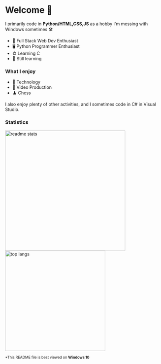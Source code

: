 # Welcome 👋

I primarily code in **Python/HTML,CSS,JS** as a hobby I'm messing with Windows sometimes 🛠

* 🔧 Full Stack Web Dev Enthusiast
* 🖥️ Python Programmer Enthusiast
* ©️  Learning C
* 🌱 Still learning
  
### What I enjoy
* 💾 Technology
* 🎥 Video Production
* ♟️ Chess

I also enjoy plenty of other activities, and I sometimes code in C# in Visual Studio.

### Statistics
 <img width=390 src="https://github-readme-stats-salesp07.vercel.app/api?username=Pixelcraftch&count_private=true&show_icons=true&theme=react&rank_icon=github&border_radius=10" alt="readme stats" />
  <br/>
<img width=325 align="center" src="https://github-readme-stats-salesp07.vercel.app/api/top-langs/?username=Pixelcraftch&hide=HTML&langs_count=8&layout=compact&theme=react&border_radius=10&size_weight=0.5&count_weight=0.5&exclude_repo=github-readme-stats" alt="top langs" />

<sub>*This README file is best viewed on <strong>Windows 10</strong></sub>
